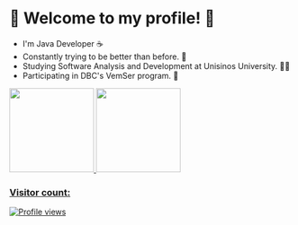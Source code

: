 
<h1 align="left">👾 Welcome to my profile! 👾</h1>


* I'm Java Developer ☕
* Constantly trying to be better than before. 🧠
* Studying Software Analysis and Development at Unisinos University. 👨‍🎓
* Participating in DBC's VemSer program. 🚀

<div>
  <a href="https://github.com/uLinck">
  <img height="150em" src="https://github-readme-stats.vercel.app/api?username=uLinck&show_icons=true&theme=dracula&include_all_commits=true&count_private=true">
  <img height="150em" src="https://github-readme-stats.vercel.app/api/top-langs/?username=uLinck&layout=compact&langs_count=7&theme=dracula">
</div>
  
### Visitor count:

<p align="left"> <img src="https://profile-counter.glitch.me/uLinck/count.svg" alt="Profile views" /> </p>

    
    

